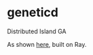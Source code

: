 # geneticd
Distributed Island GA

As shown [here](https://ieeexplore.ieee.org/document/5949703), built on Ray.
